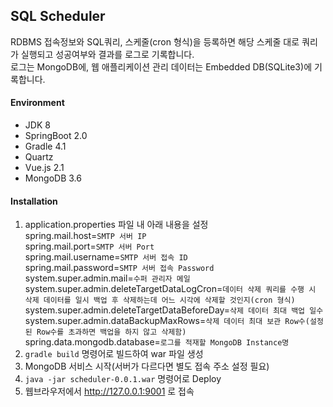 SQL Scheduler
-

RDBMS 접속정보와 SQL쿼리, 스케줄(cron 형식)을 등록하면 해당 스케줄 대로 쿼리가 실행되고 성공여부와 결과를 로그로 기록합니다.  
로그는 MongoDB에, 웹 애플리케이션 관리 데이터는 Embedded DB(SQLite3)에 기록합니다.

#### Environment
* JDK 8
* SpringBoot 2.0
* Gradle 4.1
* Quartz
* Vue.js 2.1
* MongoDB 3.6

#### Installation

1. application.properties 파일 내 아래 내용을 설정  
spring.mail.host=`SMTP 서버 IP`  
spring.mail.port=`SMTP 서버 Port`  
spring.mail.username=`SMTP 서버 접속 ID`  
spring.mail.password=`SMTP 서버 접속 Password`  
system.super.admin.mail=`수퍼 관리자 메일`  
system.super.admin.deleteTargetDataLogCron=`데이터 삭제 쿼리를 수행 시 삭제 데이터를 일시 백업 후 삭제하는데 어느 시각에 삭제할 것인지(cron 형식)`  
system.super.admin.deleteTargetDataBeforeDay=`삭제 데이터 최대 백업 일수`  
system.super.admin.dataBackupMaxRows=`삭제 데이터 최대 보관 Row수(설정된 Row수를 초과하면 백업을 하지 않고 삭제함)`  
spring.data.mongodb.database=`로그를 적재할 MongoDB Instance명`
2. `gradle build` 명령어로 빌드하여 war 파일 생성
3. MongoDB 서비스 시작(서버가 다르다면 별도 접속 주소 설정 필요)
4. `java -jar scheduler-0.0.1.war` 명령어로 Deploy
5. 웹브라우저에서 http://127.0.0.1:9001 로 접속
